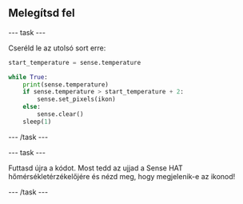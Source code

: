 ## Melegítsd fel

\--- task \---

Cseréld le az utolsó sort erre:

```python
start_temperature = sense.temperature

while True:
    print(sense.temperature)
    if sense.temperature > start_temperature + 2:
        sense.set_pixels(ikon)
    else:
        sense.clear()
    sleep(1)
```

\--- /task \---

\--- task \---

Futtasd újra a kódot. Most tedd az ujjad a Sense HAT hőmérsékletérzékelőjére és nézd meg, hogy megjelenik-e az ikonod!

\--- /task \---
